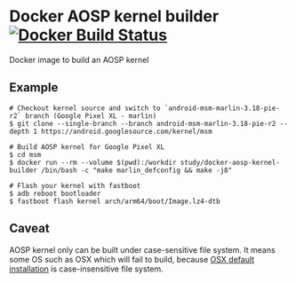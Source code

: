 # Docker AOSP kernel builder [![Docker Build Status](https://img.shields.io/docker/build/study/docker-aosp-kernel-builder.svg)](https://hub.docker.com/r/study/docker-aosp-kernel-builder/)
Docker image to build an AOSP kernel

## Example
```
# Checkout kernel source and switch to `android-msm-marlin-3.18-pie-r2` branch (Google Pixel XL - marlin)
$ git clone --single-branch --branch android-msm-marlin-3.18-pie-r2 --depth 1 https://android.googlesource.com/kernel/msm

# Build AOSP kernel for Google Pixel XL
$ cd msm
$ docker run --rm --volume $(pwd):/workdir study/docker-aosp-kernel-builder /bin/bash -c "make marlin_defconfig && make -j8"

# Flash your kernel with fastboot
$ adb reboot bootloader 
$ fastboot flash kernel arch/arm64/boot/Image.lz4-dtb
```

## Caveat
AOSP kernel only can be built under case-sensitive file system. It means some OS such as OSX which will fail to build, because [OSX default installation](https://source.android.com/setup/build/initializing#setting-up-a-mac-os-x-build-environment) is case-insensitive file system.
